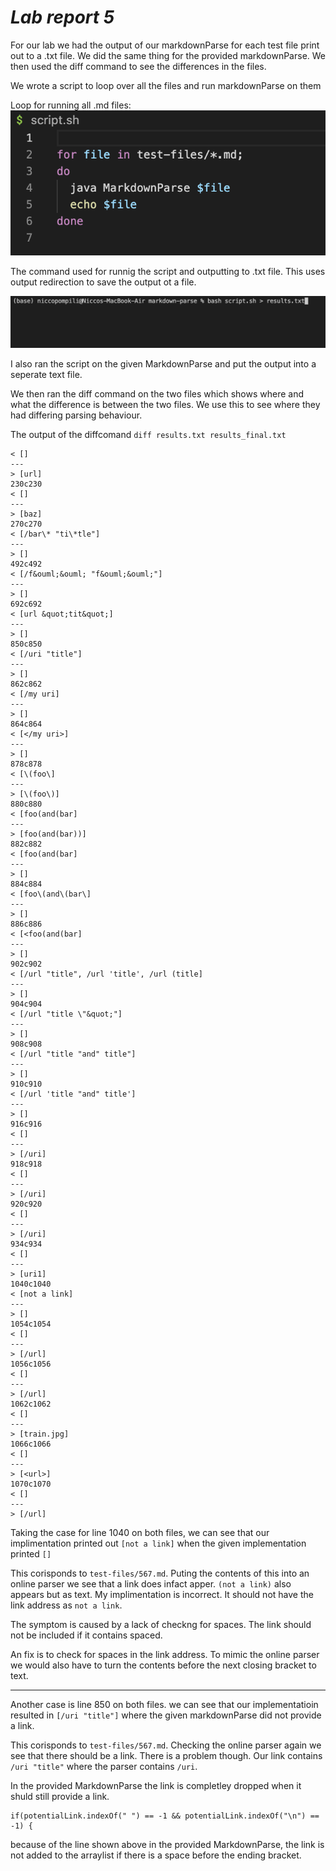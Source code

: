 # ***Lab report 5***

For our lab we had the output of our markdownParse for each test file print out to a .txt file. We did the same thing for the provided markdownParse. We then used the diff command to see the differences in the files.

We wrote a script to loop over all the files and run markdownParse on them

Loop for running all .md files:
![Image](md_images/script.png)

The command used for runnig the script and outputting to .txt file. This uses output redirection to save the output ot a file.

![Image](md_images/script_txt.png)

I also ran the script on the given MarkdownParse and put the output into a seperate text file.

We then ran the diff command on the two files which shows where and what the difference is between the two files. We use this to see where they had differing parsing behaviour.

The output of the diffcomand ```diff results.txt results_final.txt```


```212c212
< []
---
> [url]
230c230
< []
---
> [baz]
270c270
< [/bar\* "ti\*tle"]
---
> []
492c492
< [/f&ouml;&ouml; "f&ouml;&ouml;"]
---
> []
692c692
< [url &quot;tit&quot;]
---
> []
850c850
< [/uri "title"]
---
> []
862c862
< [/my uri]
---
> []
864c864
< [</my uri>]
---
> []
878c878
< [\(foo\]
---
> [\(foo\)]
880c880
< [foo(and(bar]
---
> [foo(and(bar))]
882c882
< [foo(and(bar]
---
> []
884c884
< [foo\(and\(bar\]
---
> []
886c886
< [<foo(and(bar]
---
> []
902c902
< [/url "title", /url 'title', /url (title]
---
> []
904c904
< [/url "title \"&quot;"]
---
> []
908c908
< [/url "title "and" title"]
---
> []
910c910
< [/url 'title "and" title']
---
> []
916c916
< []
---
> [/uri]
918c918
< []
---
> [/uri]
920c920
< []
---
> [/uri]
934c934
< []
---
> [uri1]
1040c1040
< [not a link]
---
> []
1054c1054
< []
---
> [/url]
1056c1056
< []
---
> [/url]
1062c1062
< []
---
> [train.jpg]
1066c1066
< []
---
> [<url>]
1070c1070
< []
---
> [/url]
```

Taking the case for line 1040 on both files, we can see that our implimentation printed out ```[not a link]``` when the given implementation printed ```[]```

This corisponds to ```test-files/567.md```.
Puting the contents of this into an online parser 
we see that a link does infact apper. ```(not a link)``` also appears but as text. My implimentation is incorrect. It should not have the link address as ```not a link```. 

The symptom is caused by a lack of checkng for spaces. The link should not be included if it contains spaced.

An fix is to check for spaces in the link address. To mimic the online parser we would also have to turn the contents before the next closing bracket to text.

***
Another case is line 850 on both files. we can see that our implementatioin resulted in ```[/uri "title"]``` where the given markdownParse did not provide a link.

This corisponds to ```test-files/567.md```. Checking the online parser again we see that there should be a link. There is a problem though. Our link contains ```/uri "title"``` where the parser contains ```/uri```. 

In the provided MarkdownParse the link is completley dropped when it shuld still provide a link. 
```
if(potentialLink.indexOf(" ") == -1 && potentialLink.indexOf("\n") == -1) {
```
because of the line shown above in the provided MarkdownParse, the link is not added to the arraylist if there is a space before the ending bracket.